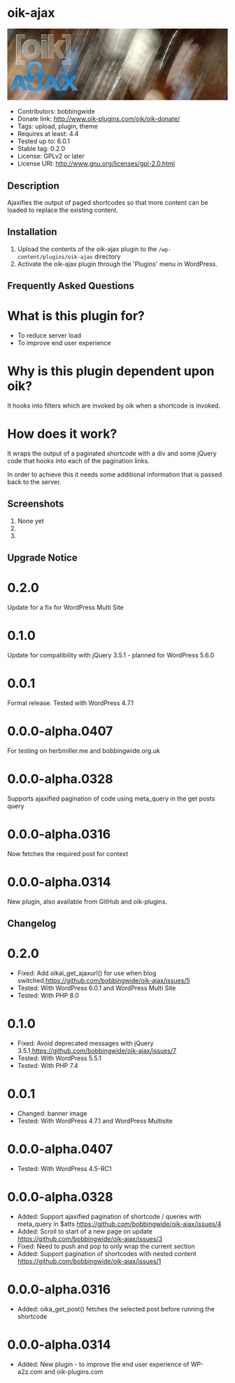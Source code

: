 # oik-ajax 
![banner](assets/oik-ajax-banner-772x250.jpg)
* Contributors: bobbingwide
* Donate link: http://www.oik-plugins.com/oik/oik-donate/
* Tags: upload, plugin, theme
* Requires at least: 4.4
* Tested up to: 6.0.1
* Stable tag: 0.2.0
* License: GPLv2 or later
* License URI: http://www.gnu.org/licenses/gpl-2.0.html

## Description 
Ajaxifies the output of paged shortcodes so that more content can be loaded to replace the existing content.

## Installation 
1. Upload the contents of the oik-ajax plugin to the `/wp-content/plugins/oik-ajax` directory
1. Activate the oik-ajax plugin through the 'Plugins' menu in WordPress.

## Frequently Asked Questions 

# What is this plugin for? 

- To reduce server load
- To improve end user experience

# Why is this plugin dependent upon oik? 
It hooks into filters which are invoked by oik when a shortcode is invoked.


# How does it work? 
It wraps the output of a paginated shortcode with a div and some jQuery code
that hooks into each of the pagination links.

In order to achieve this it needs some additional information that is passed back to the server.

## Screenshots 
1. None yet
2.
3.

## Upgrade Notice 
# 0.2.0 
Update for a fix for WordPress Multi Site

# 0.1.0 
Update for compatibility with jQuery 3.5.1 - planned for WordPress 5.6.0

# 0.0.1 
Formal release. Tested with WordPress 4.7.1

# 0.0.0-alpha.0407 
For testing on herbmiller.me and bobbingwide.org.uk

# 0.0.0-alpha.0328 
Supports ajaxified pagination of code using meta_query in the get posts query

# 0.0.0-alpha.0316 
Now fetches the required post for context

# 0.0.0-alpha.0314 
New plugin, also available from GitHub and oik-plugins.

## Changelog 
# 0.2.0 
* Fixed: Add oikai_get_ajaxurl() for use when blog switched,https://github.com/bobbingwide/oik-ajax/issues/5
* Tested: With WordPress 6.0.1 and WordPress Multi Site
* Tested: With PHP 8.0

# 0.1.0 
* Fixed: Avoid deprecated messages with jQuery 3.5.1,https://github.com/bobbingwide/oik-ajax/issues/7
* Tested: With WordPress 5.5.1
* Tested: With PHP 7.4

# 0.0.1 
* Changed: banner image
* Tested: With WordPress 4.7.1 and WordPress Multisite

# 0.0.0-alpha.0407 
* Tested: With WordPress 4.5-RC1

# 0.0.0-alpha.0328 
* Added: Support ajaxified pagination of shortcode / queries with meta_query in $atts https://github.com/bobbingwide/oik-ajax/issues/4
* Added: Scroll to start of a new page on update https://github.com/bobbingwide/oik-ajax/issues/3
* Fixed: Need to push and pop to only wrap the current section
* Added: Support pagination of shortcodes with nested content https://github.com/bobbingwide/oik-ajax/issues/1

# 0.0.0-alpha.0316
* Added: oika_get_post() fetches the selected post before running the shortcode

# 0.0.0-alpha.0314 
* Added: New plugin - to improve the end user experience of WP-a2z.com and oik-plugins.com
